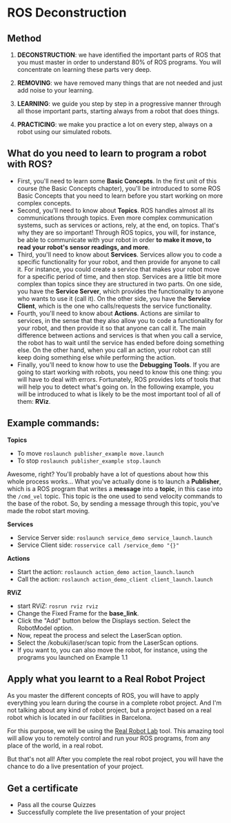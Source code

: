 # ROS Deconstruction
## Method
1. **DECONSTRUCTION**: we have identified the important parts of ROS that you must master in order to understand 80% of ROS programs. You will concentrate on learning these parts very deep.

1. **REMOVING**: we have removed many things that are not needed and just add noise to your learning.

1. **LEARNING**: we guide you step by step in a progressive manner through all those important parts, starting always from a robot that does things.

1. **PRACTICING**: we make you practice a lot on every step, always on a robot using our simulated robots.

## What do you need to learn to program a robot with ROS?
+ First, you'll need to learn some **Basic Concepts**. 
In the first unit of this course (the Basic Concepts chapter), 
you'll be introduced to some ROS Basic Concepts that you need 
to learn before you start working on more complex concepts.
+ Second, you'll need to know about **Topics**. ROS handles almost all its 
communications through topics. Even more complex communication systems, 
such as services or actions, rely, at the end, on topics. That's why 
they are so important! Through ROS topics, you will, for instance, 
be able to communicate with your robot in order **to make it move, to read your robot's sensor readings, and more**.
+ Third, you'll need to know about **Services**. Services allow you to code a 
specific functionality for your robot, and then provide for anyone to call it. 
For instance, you could create a service that makes your robot move for a 
specific period of time, and then stop. Services are a little bit more 
complex than topics since they are structured in two parts. 
On one side, you have the **Service Server**, which provides the functionality 
to anyone who wants to use it (call it). On the other side, you have the 
**Service Client**, which is the one who calls/requests the service functionality.
+ Fourth, you'll need to know about **Actions**.  Actions are similar to services, 
in the sense that they also allow you to code a functionality for your robot, 
and then provide it so that anyone can call it. The main difference between 
actions and services is that when you call a service, the robot has to wait 
until the service has ended before doing something else. On the other hand, 
when you call an action, your robot can still keep doing something else while 
performing the action.
+ Finally, you'll need to know how to use the **Debugging Tools**. If you are going 
to start working with robots, you need to know this one thing: you will have 
to deal with errors. Fortunately, ROS provides lots of tools that will help you 
to detect what's going on. In the following example, you will be introduced 
to what is likely to be the most important tool of all of them: **RViz**.

## Example commands:
**Topics**
+ To move `roslaunch publisher_example move.launch`
+ To stop `roslaunch publisher_example stop.launch`

Awesome, right? You'll probably have a lot of questions about how this 
whole process works... What you've actually done is to launch a **Publisher**, 
which is a ROS program that writes a **message** into a **topic**, in this case 
into the `/cmd_vel` topic. This topic is the one used to send velocity 
commands to the base of the robot. So, by sending a message through 
this topic, you've made the robot start moving.

**Services**
+ Service Server side: `roslaunch service_demo service_launch.launch`
+ Service Client side: `rosservice call /service_demo "{}"`

**Actions**
+ Start the action: `roslaunch action_demo action_launch.launch`
+ Call the action: `roslaunch action_demo_client client_launch.launch`

**RViZ**
+ start RViZ: `rosrun rviz rviz`
+ Change the Fixed Frame for the **base_link**.
+ Click the "Add" button below the Displays section. Select the RobotModel option.
+ Now, repeat the process and select the LaserScan option.
+ Select the /kobuki/laser/scan topic from the LaserScan options.
+ If you want to, you can also move the robot, for instance, 
using the programs you launched on Example 1.1


## Apply what you learnt to a Real Robot Project
As you master the different concepts of ROS, you will have to apply 
everything you learn during the course in a complete robot project. 
And I'm not talking about any kind of robot project, but a project based 
on a real robot which is located in our facilities in Barcelona.

For this purpose, we will be using the [Real Robot Lab](https://app.theconstructsim.com/RealRobot) tool. 
This amazing tool will allow you to remotely control and run your 
ROS programs, from any place of the world, in a real robot.

But that's not all! After you complete the real robot project, 
you will have the chance to do a live presentation of your project.

## Get a certificate
+ Pass all the course Quizzes
+ Successfully complete the live presentation of your project

